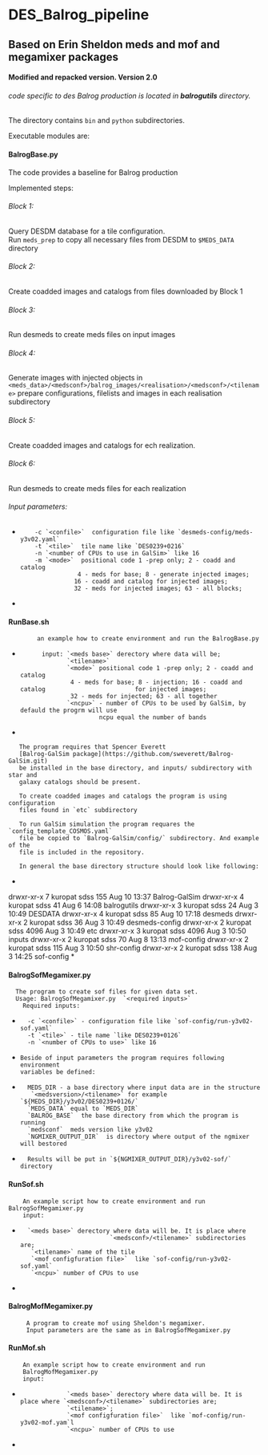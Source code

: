 # DES_Balrog_pipeline
## Based on Erin Sheldon meds and mof and megamixer packages
#### Modified and repacked version. Version 2.0
  

###### code specific to des Balrog production is located in __balrogutils__ directory.

The directory contains `bin` and `python` subdirectories.

Executable modules are:

#### BalrogBase.py

 The code provides a baseline for Balrog production

Implemented steps:

###### Block 1: 

   Query DESDM database for a tile configuration.    
   Run `meds_prep` to copy all necessary files from DESDM to `$MEDS_DATA` directory

###### Block 2: 

   Create coadded images and catalogs from files downloaded by Block 1

###### Block 3: 

   Run desmeds to create meds files on input images

###### Block 4: 

   Generate images with injected objects in
   `<meds_data>/<medsconf>/balrog_images/<realisation>/<medsconf>/<tilename>` 
   prepare configurations, filelists and images in each realisation subdirectory   

###### Block 5: 

   Create coadded images and catalogs for ech realization.

###### Block 6: 

   Run desmeds to create meds files for each realization

###### Input parameters: 

*
          -c `<confile>`  configuration file like `desmeds-config/meds-y3v02.yaml`
          -t `<tile>`  tile name like `DES0239+0216`
          -n `<number of CPUs to use in GalSim>` like 16
          -m `<mode>`  positional code 1 -prep only; 2 - coadd and catalog 
                      4 - meds for base; 8 - generate injected images;
                     16 - coadd and catalog for injected images;
                     32 - meds for injected images; 63 - all blocks;
*

#### RunBase.sh  
 
            an example how to create environment and run the BalrogBase.py
*           input: `<meds base>` derectory where data will be;
                   `<tilename>`
                   `<mode>` positional code 1 -prep only; 2 - coadd and catalog 
	                4 - meds for base; 8 - injection; 16 - coadd and catalog                         for injected images; 
	                32 - meds for injected; 63 - all together
                   `<ncpu>` - number of CPUs to be used by GalSim, by defauld the progrm will use
                            ncpu equal the number of bands
*

       The program requires that Spencer Everett 
       [Balrog-GalSim package](https://github.com/sweverett/Balrog-GalSim.git)
       be installed in the base directory, and inputs/ subdirectory with star and
       galaxy catalogs should be present.

       To create coadded images and catalogs the program is using configuration
       files found in `etc` subdirectory

       To run GalSim simulation the program requares the `config_template_COSMOS.yaml`
       file be copied to `Balrog-GalSim/config/` subdirectory. And example of the
       file is included in the repository.

       In general the base directory structure should look like following:
*       
drwxr-xr-x 7 kuropat sdss     155 Aug 10 13:37 Balrog-GalSim
drwxr-xr-x 4 kuropat sdss      41 Aug  6 14:08 balrogutils
drwxr-xr-x 3 kuropat sdss      24 Aug  3 10:49 DESDATA
drwxr-xr-x 4 kuropat sdss      85 Aug 10 17:18 desmeds
drwxr-xr-x 2 kuropat sdss      36 Aug  3 10:49 desmeds-config
drwxr-xr-x 2 kuropat sdss    4096 Aug  3 10:49 etc
drwxr-xr-x 3 kuropat sdss    4096 Aug  3 10:50 inputs
drwxr-xr-x 2 kuropat sdss      70 Aug  8 13:13 mof-config
drwxr-xr-x 2 kuropat sdss     115 Aug  3 10:50 shr-config
drwxr-xr-x 2 kuropat sdss     138 Aug  3 14:25 sof-config
*

#### BalrogSofMegamixer.py
 
      The program to create sof files for given data set.
      Usage: BalrogSofMegamixer.py  `<required inputs>`
        Required inputs:
*
        -c `<confile>` - configuration file like `sof-config/run-y3v02-sof.yaml`
        -t `<tile>` - tile name `like DES0239+0126`
        -n `<number of CPUs to use>` like 16
*
      Beside of input parameters the program requires following environment 
      variables be defined:
*        
        MEDS_DIR - a base directory where input data are in the structure
         `<medsversion>/<tilename>` for example `${MEDS_DIR}/y3v02/DES0239+0126/`
        `MEDS_DATA` equal to `MEDS_DIR`  
        `BALROG_BASE`  the base directory from which the program is running
        `medsconf`  meds version like y3v02
        `NGMIXER_OUTPUT_DIR`  is directory where output of the ngmixer will bestored
*
        Results will be put in `${NGMIXER_OUTPUT_DIR}/y3v02-sof/` directory


#### RunSof.sh
 
        An example script how to create environment and run BalrogSofMegamixer.py
        input:
* 
        `<meds base>` derectory where data will be. It is place where 
                               `<medsconf>/<tilename>` subdirectories are;
         `<tilename>` name of the tile
         `<mof configfuration file>`  like `sof-config/run-y3v02-sof.yaml`
         `<ncpu>` number of CPUs to use
*
#### BalrogMofMegamixer.py 

         A program to create mof using Sheldon's megamixer.
         Input parameters are the same as in BalrogSofMegamixer.py

#### RunMof.sh 

        An example script how to create environment and run
        BalrogMofMegamixer.py
        input:
*
                   `<meds base>` derectory where data will be. It is place where `<medsconf>/<tilename>` subdirectories are;
                   `<tilename>`;
                   `<mof configfuration file>`  like `mof-config/run-y3v02-mof.yam`l
                   `<ncpu>` number of CPUs to use
*
